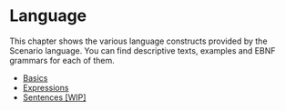 # Language

This chapter shows the various language constructs provided by the Scenario language. You can find descriptive texts, examples and EBNF grammars for each of them.

* [Basics](basics.md)
* [Expressions](expressions/README.md)
* [Sentences \[WIP\]](sentences/README.md)

